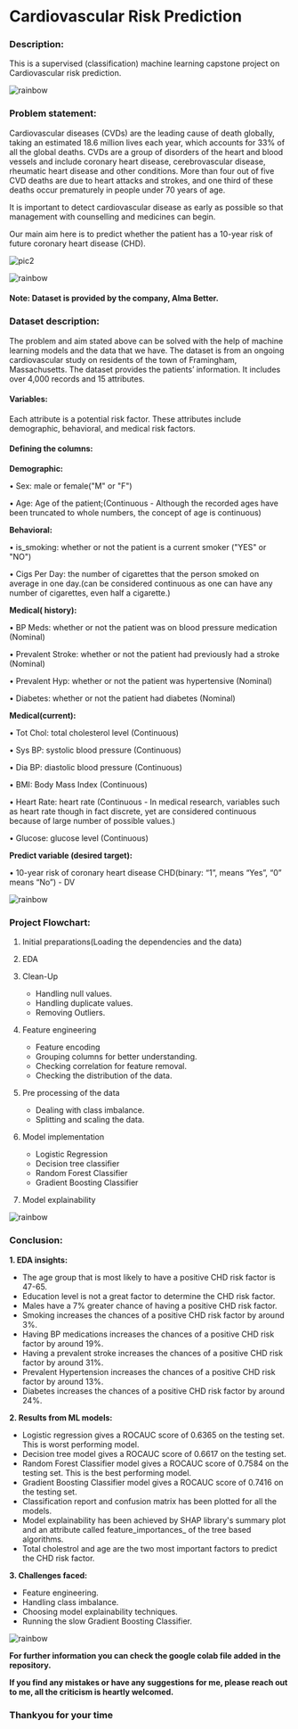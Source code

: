 # Cardiovascular Risk Prediction 

### <b>Description:</b>
This is a supervised (classification) machine learning capstone project on Cardiovascular risk prediction. 

![rainbow](https://user-images.githubusercontent.com/85065799/204543278-26c507b6-400a-42e0-852f-2e09362f6e12.png)

### <b>Problem statement:</b>
Cardiovascular diseases (CVDs) are the leading cause of death globally, taking an estimated 18.6 million lives each year, which accounts for 33% of all the global deaths. CVDs are a group of disorders of the heart and blood vessels and include coronary heart disease, cerebrovascular disease, rheumatic heart disease and other conditions. More than four out of five CVD deaths are due to heart attacks and strokes, and one third of these deaths occur prematurely in people under 70 years of age.

It is important to detect cardiovascular disease as early as possible so that management with counselling and medicines can begin.

Our main aim here is to predict whether the patient has a 10-year risk of future coronary heart disease (CHD).

![pic2](https://user-images.githubusercontent.com/85065799/202833341-89899418-1a91-4113-93f2-f4658ab4be6e.jpg)

![rainbow](https://user-images.githubusercontent.com/85065799/204543278-26c507b6-400a-42e0-852f-2e09362f6e12.png)

#### <b>Note:</b> Dataset is provided by the company, Alma Better.

### <b>Dataset description:</b> 
The problem and aim stated above can be solved with the help of machine learning models and the data that we have. The dataset is from an ongoing cardiovascular study on residents of the town of Framingham, Massachusetts. The dataset provides the patients’ information. It includes over 4,000 records and 15 attributes.

#### <b>Variables:</b>
Each attribute is a potential risk factor. These attributes include demographic, behavioral, and medical risk factors.

#### <b>Defining the columns:</b>
<b>Demographic:</b>

  • Sex: male or female("M" or "F")

  • Age: Age of the patient;(Continuous - Although the recorded ages have been truncated to whole numbers, the concept of age is continuous)
  
<b>Behavioral:</b>

  • is_smoking: whether or not the patient is a current smoker ("YES" or "NO")

  • Cigs Per Day: the number of cigarettes that the person smoked on average in one day.(can be considered continuous as one can have any number of cigarettes, even half a cigarette.)
  
<b>Medical( history):</b>

  • BP Meds: whether or not the patient was on blood pressure medication (Nominal)

  • Prevalent Stroke: whether or not the patient had previously had a stroke (Nominal)

  • Prevalent Hyp: whether or not the patient was hypertensive (Nominal)

  • Diabetes: whether or not the patient had diabetes (Nominal)
  
<b>Medical(current):</b>

  • Tot Chol: total cholesterol level (Continuous)

  • Sys BP: systolic blood pressure (Continuous)

  • Dia BP: diastolic blood pressure (Continuous)

  • BMI: Body Mass Index (Continuous)

  • Heart Rate: heart rate (Continuous - In medical research, variables such as heart rate though in fact discrete, yet are considered continuous because of large number of possible values.)

  • Glucose: glucose level (Continuous)
  
<b>Predict variable (desired target):</b>

  • 10-year risk of coronary heart disease CHD(binary: “1”, means “Yes”, “0” means “No”) - DV
  
![rainbow](https://user-images.githubusercontent.com/85065799/204543278-26c507b6-400a-42e0-852f-2e09362f6e12.png)

### <b>Project Flowchart:</b>
1. Initial preparations(Loading the dependencies and the data)

2. EDA 

3. Clean-Up
     * Handling null values.
     * Handling duplicate values.
     * Removing Outliers.

4. Feature engineering
     * Feature encoding
     * Grouping columns for better understanding.
     * Checking correlation for feature removal.
     * Checking the distribution of the data.
     
5. Pre processing of the data
     * Dealing with class imbalance.
     * Splitting and scaling the data.
    
6. Model implementation 
     * Logistic Regression
     * Decision tree classifier
     * Random Forest Classifier
     * Gradient Boosting Classifier

7. Model explainability

![rainbow](https://user-images.githubusercontent.com/85065799/204543278-26c507b6-400a-42e0-852f-2e09362f6e12.png)

### <b>Conclusion:</b>

<b>1. EDA insights:</b>
  * The age group that is most likely to have a positive CHD risk factor is 47-65.
  * Education level is not a great factor to determine the CHD risk factor.
  * Males have a 7% greater chance of having a positive CHD risk factor.
  * Smoking increases the chances of a positive CHD risk factor by around 3%.  
  * Having BP medications increases the chances of a positive CHD risk factor by around 19%.
  * Having a prevalent stroke increases the chances of a positive CHD risk factor by around 31%.
  * Prevalent Hypertension increases the chances of a positive CHD risk factor by around 13%.
  * Diabetes increases the chances of a positive CHD risk factor by around 24%.
   
<b>2. Results from ML models:</b>
  * Logistic regression gives a ROCAUC score of 0.6365 on the testing set. This is worst performing model.
  * Decision tree model gives a ROCAUC score of 0.6617 on the testing set.
  * Random Forest Classifier model gives a ROCAUC score of 0.7584 on the testing set. This is the best performing model.
  * Gradient Boosting Classifier model gives a ROCAUC score of 0.7416 on the testing set.
  * Classification report and confusion matrix has been plotted for all the models.
  * Model explainability has been achieved by SHAP library's summary plot and an attribute called feature_importances_ of the tree based algorithms.
  * Total cholestrol and age are the two most important factors to predict the CHD risk factor.

<b>3. Challenges faced:</b>
  * Feature engineering.
  * Handling class imbalance.
  * Choosing model explainability techniques.
  * Running the slow Gradient Boosting Classifier.

![rainbow](https://user-images.githubusercontent.com/85065799/204543278-26c507b6-400a-42e0-852f-2e09362f6e12.png)

<b> For further information you can check the google colab file added in the repository. 

If you find any mistakes or have any suggestions for me, please reach out to me, all the criticism is heartly welcomed.



### Thankyou for your time 
